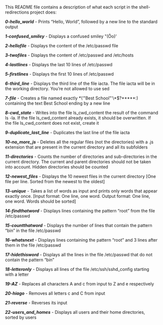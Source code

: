 This README file contains a description of what each script in the shell-redirections project does:

***0-hello_world***  -  Prints “Hello, World”, followed by a new line to the standard output

***1-confused_smiley***  -  Displays a confused smiley "(Ôo)'

***2-hellofile***  -  Displays the content of the /etc/passwd file

***3-twofiles***  -  Displays the content of /etc/passwd and /etc/hosts

***4-lastlines*** -  Displays the last 10 lines of /etc/passwd

***5-firstlines***  -  Displays the first 10 lines of /etc/passwd

***6-third_line***  -  Displays the third line of the file iacta. The file iacta will be in the working directory. You’re not allowed to use sed

***7-file***  -  Creates a file named exactly \*\\'"Best School"\'\\*$\?\*\*\*\*\*:) containing the text Best School ending by a new line

***8-cwd_state***  -  Writes into the file ls_cwd_content the result of the command ls -la. If the file ls_cwd_content already exists, it should be overwritten. If the file ls_cwd_content does not exist, create it

***9-duplicate_last_line***  -  Duplicates the last line of the file iacta

***10-no_more_js***  -  Deletes all the regular files (not the directories) with a .js extension that are present in the current directory and all its subfolders

***11-directories***  -  Counts the number of directories and sub-directories in the current directory. The current and parent directories should not be taken into account. Hidden directories should be counted

***12-newest_files***  -  Displays the 10 newest files in the current directory [One file per line. Sorted from the newest to the oldest]

***13-unique***  -  Takes a list of words as input and prints only words that appear exactly once. [Input format: One line, one word. Output format: One line, one word. Words should be sorted]

***14-findthatword***  -  Displays lines containing the pattern “root” from the file /etc/passwd

***15-countthatword***  -  Displays the number of lines that contain the pattern “bin” in the file /etc/passwd

***16-whatsnext***  -  Displays lines containing the pattern “root” and 3 lines after them in the file /etc/passwd

***17-hidethisword***  -  Displays all the lines in the file /etc/passwd that do not contain the pattern “bin”

***18-letteronly***  -  Displays all lines of the file /etc/ssh/sshd_config starting with a letter

***19-AZ***  -  Replaces all characters A and c from input to Z and e respectively

***20-hiago***  -  Removes all letters c and C from input

***21-reverse***  -  Reverses its input

***22-users_and_homes***  -  Displays all users and their home directories, sorted by users


